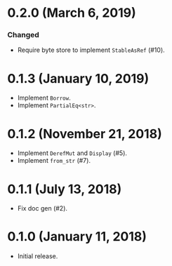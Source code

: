 # 0.2.0 (March 6, 2019)

### Changed
- Require byte store to implement `StableAsRef` (#10).

# 0.1.3 (January 10, 2019)

* Implement `Borrow`.
* Implement `PartialEq<str>`.

# 0.1.2 (November 21, 2018)

* Implement `DerefMut` and `Display` (#5).
* Implement `from_str` (#7).

# 0.1.1 (July 13, 2018)

* Fix doc gen (#2).

# 0.1.0 (January 11, 2018)

* Initial release.
